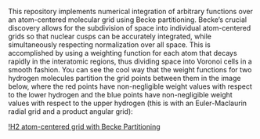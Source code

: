 This repository implements numerical integration of arbitrary functions over an
atom-centered molecular grid using Becke partitioning. Becke’s crucial discovery
allows for the subdivision of space into individual atom-centered grids so that
nuclear cusps can be accurately integrated, while simultaneously respecting
normalization over all space. This is accomplished by using a weighting function
for each atom that decays rapidly in the interatomic regions, thus dividing
space into Voronoi cells in a smooth fashion. You can see the cool way that the
weight functions for two hydrogen molecules partition the grid points between
them in the image below, where the red points have non-negligible weight values
with respect to the lower hydrogen and the blue points have non-negligible
weight values with respect to the upper hydrogen (this is with an Euler-Maclaurin radial grid and a product angular grid):

[!H2 atom-centered grid with Becke Partitioning](images/becke_partitioning.png)
